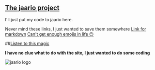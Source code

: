 
## [The jaario project](www.jaar.io)

I'll just put my code to jaario here.

Never mind these links, I just wanted to save them somewhere
[Link for markdown](https://guides.github.com/features/mastering-markdown/)
[Can't get enough emojis in life :wink:](https://www.webpagefx.com/tools/emoji-cheat-sheet/)

##[Listen to this magic](https://s3.eu-central-1.amazonaws.com/jaar.io/Assets/.webm/love.webm)

**I have no clue what to do with the site, I just wanted to do some coding**

![jaario logo](https://s3.eu-central-1.amazonaws.com/jaar.io/Assets/png/JA.png)
